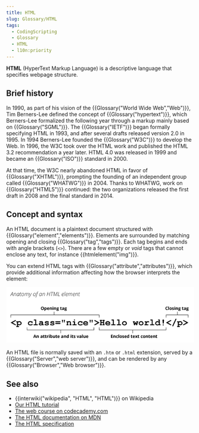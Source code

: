 ```yaml
---
title: HTML
slug: Glossary/HTML
tags:
  - CodingScripting
  - Glossary
  - HTML
  - l10n:priority
---
```


<p><strong>HTML</strong> (HyperText Markup Language) is a descriptive language that specifies webpage structure.</p>

<h2 id="Brief_history">Brief history</h2>

<p>In 1990, as part of his vision of the {{Glossary("World Wide Web","Web")}}, Tim Berners-Lee defined the concept of {{Glossary("hypertext")}}, which Berners-Lee formalized the following year through a markup mainly based on {{Glossary("SGML")}}. The {{Glossary("IETF")}} began formally specifying HTML in 1993, and after several drafts released version 2.0 in 1995. In 1994 Berners-Lee founded the {{Glossary("W3C")}} to develop the Web. In 1996, the W3C took over the HTML work and published the HTML 3.2 recommendation a year later. HTML 4.0 was released in 1999 and became an {{Glossary("ISO")}} standard in 2000.</p>

<p>At that time, the W3C nearly abandoned HTML in favor of {{Glossary("XHTML")}}, prompting the founding of an independent group called {{Glossary("WHATWG")}} in 2004. Thanks to WHATWG, work on {{Glossary("HTML5")}} continued: the two organizations released the first draft in 2008 and the final standard in 2014.</p>

<h2 id="Concept_and_syntax">Concept and syntax</h2>

<p>An HTML document is a plaintext document structured with {{Glossary("element","elements")}}. Elements are surrounded by matching opening and closing {{Glossary("tag","tags")}}. Each tag begins and ends with angle brackets (<code>&lt;&gt;</code>). There are a few empty or <em>void</em> tags that cannot enclose any text, for instance {{htmlelement("img")}}.</p>

<p>You can extend HTML tags with {{Glossary("attribute","attributes")}}, which provide additional information affecting how the browser interprets the element:</p>

<p><img alt="Detail of the structure of an HTML element" src="anatomy-of-an-html-element.png"></p>

<p>An HTML file is normally saved with an <code>.htm</code> or <code>.html</code> extension, served by a {{Glossary("Server","web server")}}, and can be rendered by any {{Glossary("Browser","Web browser")}}.</p>

<h2 id="see_also">See also</h2>

<ul>
 <li>{{interwiki("wikipedia", "HTML", "HTML")}} on Wikipedia</li>
 <li><a href="/en-US/docs/Learn/HTML">Our HTML tutorial </a></li>
 <li><a href="https://www.codecademy.com/learn/learn-html">The web course on codecademy.com</a></li>
 <li><a href="/en-US/docs/Web/HTML">The HTML documentation on MDN</a></li>
 <li><a href="https://www.w3.org/TR/html5/">The HTML specification</a></li>
</ul>
